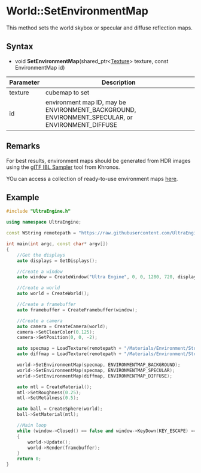 # World::SetEnvironmentMap

This method sets the world skybox or specular and diffuse reflection maps.

## Syntax 

- void **SetEnvironmentMap**(shared_ptr<[Texture](Texture.md)\> texture, const EnvironmentMap id)

| Parameter | Description |
|---|---|
| texture | cubemap to set |
| id | environment map ID, may be ENVIRONMENT_BACKGROUND, ENVIRONMENT_SPECULAR, or ENVIRONMENT_DIFFUSE

## Remarks

For best results, environment maps should be generated from HDR images using the [glTF IBL Sampler](https://github.com/KhronosGroup/glTF-IBL-Sampler) tool from Khronos.

YOu can access a collection of ready-to-use environment maps [here](https://github.com/UltraEngine/Assets/tree/main/Materials/Environment).

## Example

```c++
#include "UltraEngine.h"

using namespace UltraEngine;

const WString remotepath = "https://raw.githubusercontent.com/UltraEngine/Documentation/master/Assets";

int main(int argc, const char* argv[])
{
    //Get the displays
    auto displays = GetDisplays();

    //Create a window
    auto window = CreateWindow("Ultra Engine", 0, 0, 1280, 720, displays[0], WINDOW_CENTER | WINDOW_TITLEBAR);

    //Create a world
    auto world = CreateWorld();

    //Create a framebuffer
    auto framebuffer = CreateFramebuffer(window);

    //Create a camera
    auto camera = CreateCamera(world);
    camera->SetClearColor(0.125);
    camera->SetPosition(0, 0, -2);

    auto specmap = LoadTexture(remotepath + "/Materials/Environment/Storm/specular.dds");
    auto diffmap = LoadTexture(remotepath + "/Materials/Environment/Storm/diffuse.dds");

    world->SetEnvironmentMap(specmap, ENVIRONMENTMAP_BACKGROUND);
    world->SetEnvironmentMap(specmap, ENVIRONMENTMAP_SPECULAR);
    world->SetEnvironmentMap(diffmap, ENVIRONMENTMAP_DIFFUSE);

    auto mtl = CreateMaterial();
    mtl->SetRoughness(0.25);
    mtl->SetMetalness(0.5);

    auto ball = CreateSphere(world);
    ball->SetMaterial(mtl);

    //Main loop
    while (window->Closed() == false and window->KeyDown(KEY_ESCAPE) == false)
    {
        world->Update();
        world->Render(framebuffer);
    }
    return 0;
}
```
